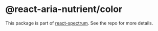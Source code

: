 # @react-aria-nutrient/color

This package is part of [react-spectrum](https://github.com/adobe/react-spectrum). See the repo for more details.

